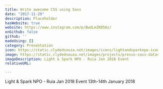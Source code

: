 ```yaml
---
title: Write awesome CSS using Sass
date: "2017-11-29"
description: Placeholder
hasWebsite: true
website: https://www.instagram.com/p/BwULmZKD5Az/
onGithub: false
github: ''
madeUsing: []
category: Presentation
icon: https://static.clydedsouza.net/images/icons/lightandsparknpo-icon.png
image: https://static.clydedsouza.net/images/projects/presso-sass-datacom.jpg
imageDescription: Light & Spark NPO - Ruia Jan 2018 Event
relativeURL: 

---
```


Light & Spark NPO - Ruia Jan 2018 Event 13th-14th January 2018